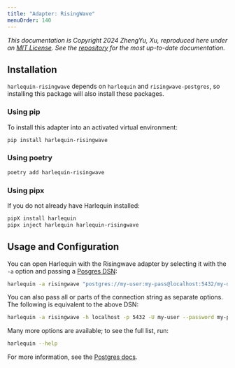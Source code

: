 ```yaml
---
title: "Adapter: RisingWave"
menuOrder: 140
---
```


*This documentation is Copyright 2024 ZhengYu, Xu, reproduced here under an [MIT License](https://github.com/zen-xu/harlequin-risingwave/blob/main/LICENSE). See the [repository](https://github.com/zen-xu/harlequin-risingwave) for the most up-to-date documentation.*


## Installation

`harlequin-risingwave` depends on `harlequin` and `risingwave-postgres`, so installing this package will also install these packages.

### Using pip

To install this adapter into an activated virtual environment:
```bash
pip install harlequin-risingwave
```

### Using poetry

```bash
poetry add harlequin-risingwave
```

### Using pipx

If you do not already have Harlequin installed:

```bash
pipX install harlequin
pipx inject harlequin harlequin-risingwave
```

## Usage and Configuration

You can open Harlequin with the Risingwave adapter by selecting it with the `-a` option and passing a [Posgres DSN](https://www.postgresql.org/docs/current/libpq-connect.html#LIBPQ-CONNSTRING):

```bash
harlequin -a risingwave "postgres://my-user:my-pass@localhost:5432/my-database"
```

You can also pass all or parts of the connection string as separate options. The following is equivalent to the above DSN:

```bash
harlequin -a risingwave -h localhost -p 5432 -U my-user --password my-pass -d my-database
```

Many more options are available; to see the full list, run:

```bash
harlequin --help
```

For more information, see the [Postgres docs](postgres/index).
